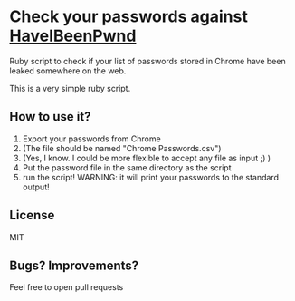 # Check your passwords against [HaveIBeenPwnd](https://haveibeenpwned.com/)
Ruby script to check if your list of passwords stored in Chrome have been leaked somewhere on the web.

This is a very simple ruby script. 

## How to use it?
1. Export your passwords from Chrome
2. (The file should be named "Chrome Passwords.csv")
3. (Yes, I know. I could be more flexible to accept any file as input ;) )
4. Put the password file in the same directory as the script
5. run the script! WARNING: it will print your passwords to the standard output!

## License
MIT

## Bugs? Improvements?
Feel free to open pull requests



